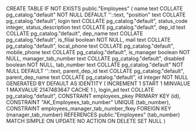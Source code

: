 CREATE TABLE IF NOT EXISTS public."Employees"
(
    name text COLLATE pg_catalog."default" NOT NULL DEFAULT ''::text,
    "position" text COLLATE pg_catalog."default",
    login text COLLATE pg_catalog."default",
    status_code integer,
    status_description text COLLATE pg_catalog."default",
    dep_id text COLLATE pg_catalog."default",
    dep_name text COLLATE pg_catalog."default",
    is_filial boolean NOT NULL,
    mail text COLLATE pg_catalog."default",
    local_phone text COLLATE pg_catalog."default",
    mobile_phone text COLLATE pg_catalog."default",
    is_manager boolean NOT NULL,
    manager_tab_number text COLLATE pg_catalog."default",
    disabled boolean NOT NULL,
    tab_number text COLLATE pg_catalog."default" NOT NULL DEFAULT ''::text,
    parent_dep_id text COLLATE pg_catalog."default",
    parent_dep_name text COLLATE pg_catalog."default",
    id integer NOT NULL GENERATED BY DEFAULT AS IDENTITY ( INCREMENT 1 START 1 MINVALUE 1 MAXVALUE 2147483647 CACHE 1 ),
    login_ad text COLLATE pg_catalog."default",
    CONSTRAINT employees_pkey PRIMARY KEY (id),
    CONSTRAINT "AK_Employees_tab_number" UNIQUE (tab_number),
    CONSTRAINT employees_manager_tab_number_fkey FOREIGN KEY (manager_tab_number)
        REFERENCES public."Employees" (tab_number) MATCH SIMPLE
        ON UPDATE NO ACTION
        ON DELETE SET NULL
)
